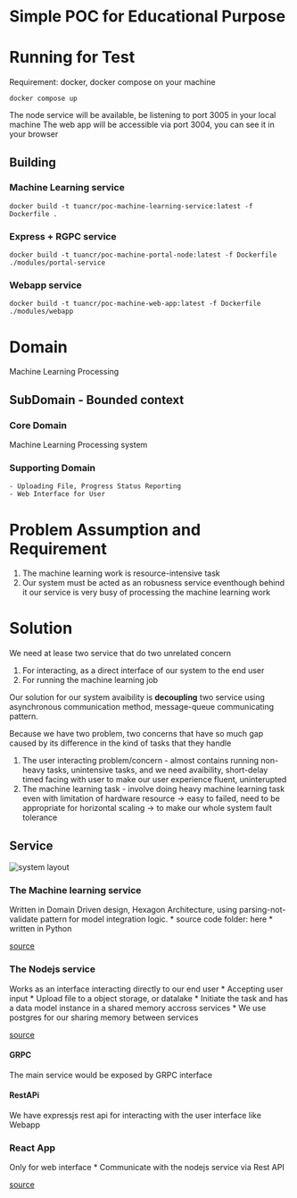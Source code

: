 # Simple POC for Educational Purpose

# Running for Test

Requirement: docker, docker compose on your machine

```
docker compose up
```
The node service will be available, be listening to port 3005 in your local machine
The web app will be accessible via port 3004, you can see it in your browser

## Building

### Machine Learning service
```
docker build -t tuancr/poc-machine-learning-service:latest -f Dockerfile .
```
### Express + RGPC service
```
docker build -t tuancr/poc-machine-portal-node:latest -f Dockerfile ./modules/portal-service
```
### Webapp service

```
docker build -t tuancr/poc-machine-web-app:latest -f Dockerfile ./modules/webapp
```


# Domain

Machine Learning Processing

## SubDomain - Bounded context 

### Core Domain

Machine Learning Processing system

### Supporting Domain

    - Uploading File, Progress Status Reporting
    - Web Interface for User

# Problem Assumption and Requirement

1. The machine learning work is resource-intensive task
2. Our system must be acted as an robusness service eventhough behind it our service is very busy of processing the machine learning work

# Solution

We need at lease two service that do two unrelated concern

1. For interacting, as a direct interface of our system to the end user
2. For running the machine learning job

Our solution for our system avaibility is **decoupling** two service using asynchronous communication method, message-queue communicating pattern.

Because we have two problem, two concerns that have so much gap caused by its difference in the kind of tasks that they handle

1. The user interacting problem/concern - almost contains running non-heavy tasks, unintensive tasks, and we need avaibility, short-delay timed facing with user to make our user experience fluent, uninterupted
2. The machine learning task - involve doing heavy machine learning task even with limitation of hardware resource -> easy to failed, need to be appropriate for horizontal scaling -> to make our whole system fault tolerance

## Service

![system layout](https://pub-655b129b1b4f44dda33a7f1a9bf4d857.r2.dev/Untitled-2023-11-24-1104.png "system layout")

### The Machine learning service

Written in Domain Driven design, Hexagon Architecture, using parsing-not-validate pattern for model integration logic.
    * source code folder: here
    * written in Python

[source](https://github.com/p77u4n/poc-ml-system-1/tree/master/modules/machine-learning)

### The Nodejs service 

Works as an interface interacting directly to our end user
    * Accepting user input
        * Upload file to a object storage, or datalake
    * Initiate the task and has a data model instance in a shared memory accross services
        * We use postgres for our sharing memory between services

[source](https://github.com/p77u4n/poc-ml-system-1/tree/master/modules/portal-service)

#### GRPC
The main service would be exposed by GRPC interface

#### RestAPi
We have expressjs rest api for interacting with the user interface like Webapp

### React App

Only for web interface
    * Communicate with the nodejs service via Rest API

[source](https://github.com/p77u4n/poc-ml-system-1/tree/master/modules/webapp)
    
